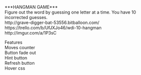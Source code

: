 <p>***HANGMAN GAME***<br>
Figure out the word by guessing one letter at a time. You have 10 incorrected guesses.<br>
http://grave-digger-bat-53556.bitballoon.com/<br>
https://trello.com/b/UfJXJo46/wdi-10-hangman<br>
http://imgur.com/a/1P3sC</p>

<p>Features<br>
Moves counter<br>
Button fade out<br>
Hint button<br>
Refresh button<br>
Hover css</p>
